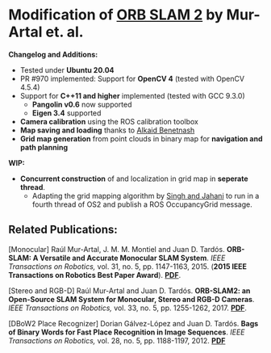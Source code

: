 # Modification of [ORB SLAM 2](https://github.com/raulmur/ORB_SLAM2) by Mur-Artal et. al.

**Changelog and Additions:**

* Tested under **Ubuntu 20.04**
* PR #970 implemented: Support for **OpenCV 4** (tested with OpenCV 4.5.4)
* Support for **C++11 and higher** implemented (tested with GCC 9.3.0)
  * **Pangolin v0.6** now supported
  * **Eigen 3.4** supported
* **Camera calibration** using the ROS calibration toolbox 
* **Map saving and loading** thanks to [Alkaid Benetnash]("https://github.com/Alkaid-Benetnash/ORB_SLAM2")
* **Grid map generation** from point clouds in binary map for **navigation and path planning**

**WIP:**

* **Concurrent construction** of and localization in grid map in **seperate thread**.   
  * Adapting the grid mapping algorithm by [Singh and Jahani](https://github.com/abhineet123/ORB_SLAM2) to run in a fourth thread of OS2 and publish a ROS OccupancyGrid message.

## Related Publications:

[Monocular] Raúl Mur-Artal, J. M. M. Montiel and Juan D. Tardós. **ORB-SLAM: A Versatile and Accurate Monocular SLAM System**. *IEEE Transactions on Robotics,* vol. 31, no. 5, pp. 1147-1163, 2015. (**2015 IEEE Transactions on Robotics Best Paper Award**). **[PDF](http://webdiis.unizar.es/~raulmur/MurMontielTardosTRO15.pdf)**.

[Stereo and RGB-D] Raúl Mur-Artal and Juan D. Tardós. **ORB-SLAM2: an Open-Source SLAM System for Monocular, Stereo and RGB-D Cameras**. *IEEE Transactions on Robotics,* vol. 33, no. 5, pp. 1255-1262, 2017. **[PDF](https://128.84.21.199/pdf/1610.06475.pdf)**.

[DBoW2 Place Recognizer] Dorian Gálvez-López and Juan D. Tardós. **Bags of Binary Words for Fast Place Recognition in Image Sequences**. *IEEE Transactions on Robotics,* vol. 28, no. 5, pp.  1188-1197, 2012. **[PDF](http://doriangalvez.com/php/dl.php?dlp=GalvezTRO12.pdf)**
